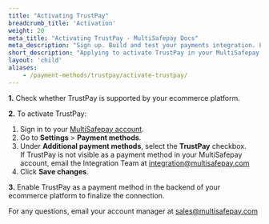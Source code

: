 ```yaml
---
title: "Activating TrustPay"
breadcrumb_title: 'Activation'
weight: 20
meta_title: "Activating TrustPay - MultiSafepay Docs"
meta_description: "Sign up. Build and test your payments integration. Explore our products and services. Use our API Reference, SDKs, and wrappers. Get support."
short_description: "Applying to activate TrustPay in your MultiSafepay account"
layout: 'child'
aliases: 
    - /payment-methods/trustpay/activate-trustpay/
---
```


**1.** Check whether TrustPay is supported by your ecommerce platform.

**2.** To activate TrustPay:

1. Sign in to your [MultiSafepay account](https://merchant.multisafepay.com).
2. Go to **Settings** > **Payment methods**.
3. Under **Additional payment methods**, select the **TrustPay** checkbox.  
    If TrustPay is not visible as a payment method in your MultiSafepay account, email the Integration Team at <integration@multisafepay.com>
3. Click **Save changes**.  

**3.** Enable TrustPay as a payment method in the backend of your ecommerce platform to finalize the connection.

For any questions, email your account manager at <sales@multisafepay.com>
